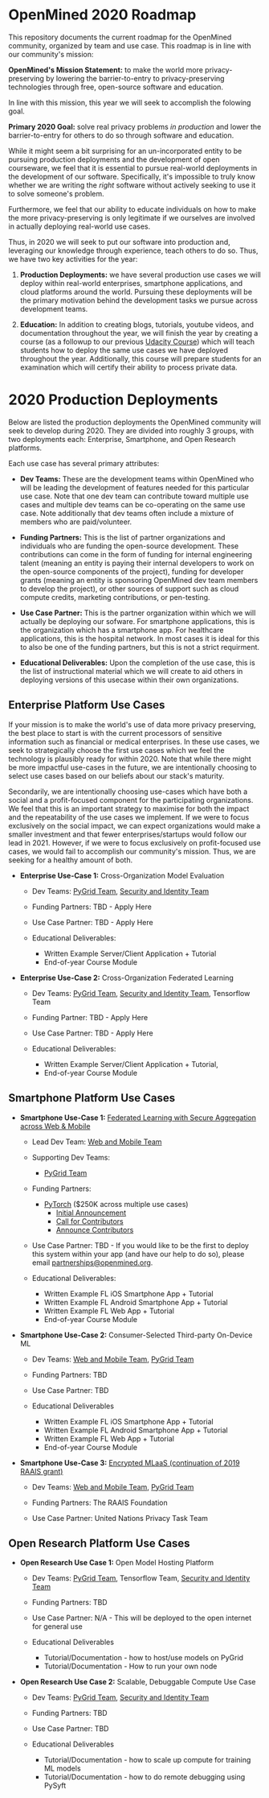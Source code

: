# OpenMined 2020 Roadmap

This repository documents the current roadmap for the OpenMined community, organized by team and use case. This roadmap is in line with our community's mission:

**OpenMined's Mission Statement:** to make the world more privacy-preserving by lowering the barrier-to-entry to privacy-preserving technologies through free, open-source software and education.

In line with this mission, this year we will seek to accomplish the folowing goal.

**Primary 2020 Goal:** solve real privacy problems _in production_ and lower the barrier-to-entry for others to do so through software and education.

While it might seem a bit surprising for an un-incorporated entity to be pursuing production deployments and the development of open courseware, we feel that it is essential to pursue real-world deployments in the development of our software. Specifically, it's impossible to truly know whether we are writing the _right_ software without actively seeking to use it to solve someone's problem.

Furthermore, we feel that our ability to educate individuals on how to make the more privacy-preserving is only legitimate if we ourselves are involved in actually deploying real-world use cases.

Thus, in 2020 we will seek to put our software into production and, leveraging our knowledge through experience, teach others to do so. Thus, we have two key activities for the year:

1. **Production Deployments:** we have several production use cases we will deploy within real-world enterprises, smartphone applications, and cloud platforms around the world. Pursuing these deployments will be the primary motivation behind the development tasks we pursue across development teams.

2. **Education:** In addition to creating blogs, tutorials, youtube videos, and documentation throughout the year, we will finish the year by creating a course (as a followup to our previous [Udacity Course](http://udacity.com/private-ai)) which will teach students how to deploy the same use cases we have deployed throughout the year. Additionally, this course will prepare students for an examination which will certify their ability to process private data.

# 2020 Production Deployments

Below are listed the production deployments the OpenMined community will seek to develop during 2020. They are divided into roughly 3 groups, with two deployments each: Enterprise, Smartphone, and Open Research platforms.

Each use case has several primary attributes:

- **Dev Teams:** These are the development teams within OpenMined who will be leading the development of features needed for this particular use case. Note that one dev team can contribute toward multiple use cases and multiple dev teams can be co-operating on the same use case. Note additionally that dev teams often include a mixture of members who are paid/volunteer.

- **Funding Partners:** This is the list of partner organizations and individuals who are funding the open-source development. These contributions can come in the form of funding for internal engineering talent (meaning an entity is paying their internal developers to work on the open-source components of the project), funding for developer grants (meaning an entity is sponsoring OpenMined dev team members to develop the project), or other sources of support such as cloud compute credits, marketing contributions, or pen-testing.

- **Use Case Partner:** This is the partner organization within which we will actually be deploying our sofware. For smartphone applications, this is the organization which has a smartphone app. For healthcare applications, this is the hospital network. In most cases it is ideal for this to also be one of the funding partners, but this is not a strict requirment.

- **Educational Deliverables:** Upon the completion of the use case, this is the list of instructional material which we will create to aid others in deploying versions of this usecase within their own organizations.

## Enterprise Platform Use Cases

If your mission is to make the world's use of data more privacy preserving, the best place to start is with the current processors of sensitive information such as financial or medical enterprises. In these use cases, we seek to strategically choose the first use cases which we feel the technology is plausibly ready for within 2020. Note that while there might be more impactful use-cases in the future, we are intentionally choosing to select use cases based on our beliefs about our stack's maturity.

Secondarily, we are intentionally choosing use-cases which have both a social and a profit-focused component for the participating organizations. We feel that this is an important strategy to maximise for both the impact and the repeatability of the use cases we implement. If we were to focus exclusively on the social impact, we can expect organizations would make a smaller investment and that fewer enterprises/startups would follow our lead in 2021. However, if we were to focus exclusively on profit-focused use cases, we would fail to accomplish our community's mission. Thus, we are seeking for a healthy amount of both.

- **Enterprise Use-Case 1:** Cross-Organization Model Evaluation

  - Dev Teams: [PyGrid Team](https://github.com/OpenMined/Roadmap/tree/master/pygrid_team), [Security and Identity Team](https://github.com/OpenMined/Roadmap/tree/master/security_and_identity_team)

  - Funding Partners: TBD - Apply Here

  - Use Case Partner: TBD - Apply Here

  - Educational Deliverables:
    - Written Example Server/Client Application + Tutorial
    - End-of-year Course Module

- **Enterprise Use-Case 2:** Cross-Organization Federated Learning

  - Dev Teams: [PyGrid Team](https://github.com/OpenMined/Roadmap/tree/master/pygrid_team), [Security and Identity Team](https://github.com/OpenMined/Roadmap/tree/master/security_and_identity_team), Tensorflow Team

  - Funding Partner: TBD - Apply Here

  - Use Case Partner: TBD - Apply Here

  - Educational Deliverables:
    - Written Example Server/Client Application + Tutorial,
    - End-of-year Course Module

## Smartphone Platform Use Cases

- **Smartphone Use-Case 1:** [Federated Learning with Secure Aggregation across Web & Mobile](https://github.com/OpenMined/Roadmap/blob/master/web_and_mobile_team/projects/federated_learning.md)

  - Lead Dev Team: [Web and Mobile Team](https://github.com/OpenMined/Roadmap/tree/master/web_and_mobile_team)
  - Supporting Dev Teams:

    - [PyGrid Team](https://github.com/OpenMined/Roadmap/tree/master/pygrid_team)

  - Funding Partners:

    - [PyTorch](https://pytorch.org/) (\$250K across multiple use cases)
      - [Initial Announcement](https://pytorch.org/blog/openmined-and-pytorch-launch-fellowship-funding-for-privacy-preserving-ml/)
      - [Call for Contributors](https://blog.openmined.org/announcing-the-pytorch-openmined-federated-learning-fellowships/)
      - [Announce Contributors](https://blog.openmined.org/pytorch-grant-recipients/)

  - Use Case Partner: TBD - If you would like to be the first to deploy this system within your app (and have our help to do so), please email partnerships@openmined.org.

  - Educational Deliverables:

    - Written Example FL iOS Smartphone App + Tutorial
    - Written Example FL Android Smartphone App + Tutorial
    - Written Example FL Web App + Tutorial
    - End-of-year Course Module

- **Smartphone Use-Case 2:** Consumer-Selected Third-party On-Device ML

  - Dev Teams: [Web and Mobile Team](https://github.com/OpenMined/Roadmap/tree/master/web_and_mobile_team), [PyGrid Team](https://github.com/OpenMined/Roadmap/tree/master/pygrid_team)

  - Funding Partners: TBD

  - Use Case Partner: TBD

  - Educational Deliverables

    - Written Example FL iOS Smartphone App + Tutorial
    - Written Example FL Android Smartphone App + Tutorial
    - Written Example FL Web App + Tutorial
    - End-of-year Course Module

- **Smartphone Use-Case 3:** [Encrypted MLaaS (continuation of 2019 RAAIS grant)](https://blog.openmined.org/raais/)

  - Dev Teams: [Web and Mobile Team](https://github.com/OpenMined/Roadmap/tree/master/web_and_mobile_team), [PyGrid Team](https://github.com/OpenMined/Roadmap/tree/master/pygrid_team)

  - Funding Partners: The RAAIS Foundation

  - Use Case Partner: United Nations Privacy Task Team

## Open Research Platform Use Cases

- **Open Research Use Case 1:** Open Model Hosting Platform

  - Dev Teams: [PyGrid Team](https://github.com/OpenMined/Roadmap/tree/master/pygrid_team), Tensorflow Team, [Security and Identity Team](https://github.com/OpenMined/Roadmap/tree/master/security_and_identity_team)

  - Funding Partners: TBD

  - Use Case Partner: N/A - This will be deployed to the open internet for general use

  - Educational Deliverables

    - Tutorial/Documentation - how to host/use models on PyGrid
    - Tutorial/Documentation - How to run your own node

- **Open Research Use Case 2:** Scalable, Debuggable Compute Use Case

  - Dev Teams: [PyGrid Team](https://github.com/OpenMined/Roadmap/tree/master/pygrid_team), [Security and Identity Team](https://github.com/OpenMined/Roadmap/tree/master/security_and_identity_team)

  - Funding Partners: TBD

  - Use Case Partner: TBD

  - Educational Deliverables

    - Tutorial/Documentation - how to scale up compute for training ML models
    - Tutorial/Documentation - how to do remote debugging using PySyft

#
